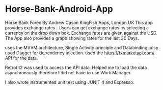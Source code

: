 # Horse-Bank-Android-App
Horse Bank Forex 
By Andrew Cason
KingFish Apps, London UK
This app provides exchange rates . Users can get exchange rates by selecting a currency on the drop down box. 
Exchange rates are given against the USD. 
The App also provides a graph showing rates for the last 30 Days.

uses the MVVM architecture, Single Activity principle and Databinding.
also used Dagger for dependency injection. 
used the https://fxmarketapi.com/ API for the data.

Retrofit2 was used to access the API data. 
Helped me to load the data asynchronously therefore I did not have to use Work Manager.

I also wrote instrumented unit test using JUNIT 4 and Expresso.
